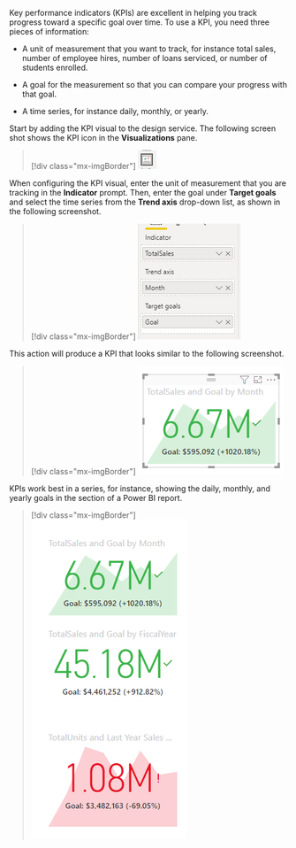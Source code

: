 Key performance indicators (KPIs) are excellent in helping you track progress toward a specific goal over time. To use a KPI, you need three pieces of information:

-   A unit of measurement that you want to track, for instance total sales, number of employee hires, number of loans serviced, or number of students enrolled.

-   A goal for the measurement so that you can compare your progress with that goal.

-   A time series, for instance daily, monthly, or yearly.

Start by adding the KPI visual to the design service. The following screen shot shows the KPI icon in the **Visualizations** pane.

> [!div class="mx-imgBorder"]
> [![The KPI icon in the visualizations pane](../media/7-kpi-ss.png)](../media/7-kpi-ss.png#lightbox)

When configuring the KPI visual, enter the unit of measurement that you are tracking in the **Indicator** prompt. Then, enter the goal under **Target goals** and select the time series from the **Trend axis** drop-down list, as shown in the following screenshot.

> [!div class="mx-imgBorder"]
> [![Configuring the KPI](../media/7-configure-kpi-ss.png)](../media/7-configure-kpi-ss.png#lightbox)

This action will produce a KPI that looks similar to the following screenshot.

> [!div class="mx-imgBorder"]
> [![KPI on the Power BI report](../media/7-kpi-visual-ss.png)](../media/7-kpi-visual-ss.png#lightbox)

KPIs work best in a series, for instance, showing the daily, monthly, and yearly goals in the section of a Power BI report.

> [!div class="mx-imgBorder"]
> [![A series of KPIs](../media/7-kpi-series-ss.png)](../media/7-kpi-series-ss.png#lightbox)
